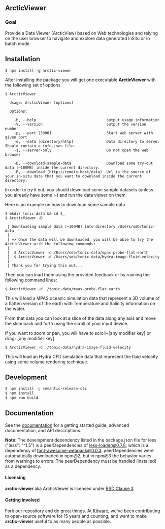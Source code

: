 ## ArcticViewer ##

### Goal ###

Provide a Data Viewer (ArcticView) based on Web technologies and relying on the
user browser to navigate and explore data generated InSitu or in batch mode.

## Installation

```
$ npm install -g arctic-viewer
```

After installing the package you will get one executable **ArcticViewer** with
the following set of options.

```
$ ArcticViewer

  Usage: ArcticViewer [options]

  Options:

    -h, --help                                output usage information
    -V, --version                             output the version number
    -p, --port [3000]                         Start web server with given port
    -d, --data [directory/http]               Data directory to serve. Should contain a info.json file.
    -s, --server-only                         Do not open the web browser

    -D, --download-sample-data                Download some try-out data [~100MB] inside the current directory.
    -R, --download [http://remote-host/data]  Url to the source of your in-situ data that you want to download inside the current directory.

```

In order to try it out, you should download some sample datasets
(unless you already have some ;-) and run the data viewer on them.

Here is an example on how to download some sample data

```
$ mkdir tonic-data && cd $_
$ ArcticViewer -D

 | Downloading sample data (~100MB) into directory /Users/seb/tonic-data
 |
 | => Once the data will be downloaded, you will be able to try the ArcticViewer with the following commands:
 |
 |  $ ArcticViewer -d /Users/seb/tonic-data/mpas-probe-flat-earth
 |  $ ArcticViewer -d /Users/seb/tonic-data/hydra-image-fluid-velocity
 |
 | Thank you for trying this out...
```

Then you can load them using the provided feedback or by running the following
command lines:

```
$ ArcticViewer -d ./tonic-data/mpas-probe-flat-earth
```

This will load a MPAS oceanic simulation data that represent a 3D volume of a
flatten version of the earth with Temperature and Salinity information on the water.

From that data you can look at a slice of the data along any axis and move the
slice back and forth using the scroll of your input device.

If you want to zoom or pan, you will have to scroll+[any modifier key] or drag+[any modifier key].

```
$ ArcticViewer -d ./tonic-data/hydra-image-fluid-velocity
```

This will load an Hydra CFD simulation data that represent the fluid velocity
using some volume rendering technique.

## Development

```sh
$ npm install -g semantic-release-cli
$ npm install
$ npm run build
```

## Documentation

See the [documentation](https://kitware.github.io/arctic-viewer) for a
getting started guide, advanced documentation, and API descriptions.

__Note__: The development dependency listed in the package.json file for less
("less": "^1.5") is a peerDependencies of less-loader@0.7.8, which is a dependency of
font-awesome-webpack@0.0.3. peerDependencies were automatically downloaded in
npm@2, but in npm@3 the behavior varies from warnings to errors. The
peerDependency must be handled (installed) as a dependency.

#### Licensing

**arctic-viewer** aka ArcticViewer is licensed under [BSD Clause 3](LICENSE).

#### Getting Involved

Fork our repository and do great things. At [Kitware](http://www.kitware.com),
we've been contributing to open-source software for 15 years and counting, and
want to make **arctic-viewer** useful to as many people as possible.

